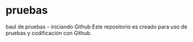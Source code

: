 # pruebas
baul de pruebas  - iniciando  Github
Este repositorio es creado para uso de pruebas
y codificación con Github.

